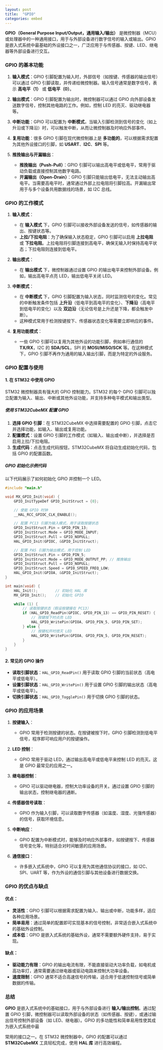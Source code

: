 ```yaml
---
layout: post
title:  "GPIO"
categories: embed
---
```


**GPIO（General Purpose Input/Output，通用输入/输出）** 是微控制器（MCU）或处理器中的一种通用接口，用于与外部设备进行数字信号的输入或输出。GPIO 是嵌入式系统中最基础的外设接口之一，广泛应用于与传感器、按键、LED、继电器等外部设备进行交互。

### **GPIO 的基本功能**

1. **输入模式**：GPIO 引脚配置为输入时，外部信号（如按键、传感器的输出信号）可以通过 GPIO 引脚读取，并传递给微控制器。输入信号通常是数字信号，表示 **高电平（1）** 或 **低电平（0）**。
   
2. **输出模式**：GPIO 引脚配置为输出时，微控制器可以通过 GPIO 向外部设备发送数字信号，控制其他电路的工作。例如，控制 LED 的亮灭、驱动继电器等。

3. **中断功能**：GPIO 可以配置为 **中断模式**，当输入引脚检测到信号的变化（如上升沿或下降沿）时，可以触发中断，从而让微控制器及时响应外部事件。

4. **复用功能**：很多 GPIO 引脚在现代微控制器上是 **多功能的**，可以根据需求配置为其他外设接口的引脚，如 **USART**、**I2C**、**SPI** 等。

5. **推挽输出与开漏输出**：
   - **推挽输出（Push-Pull）**：GPIO 引脚可以输出高电平或低电平，常用于驱动负载或直接控制其他数字电路。
   - **开漏输出（Open-Drain）**：GPIO 引脚只能输出低电平，无法主动输出高电平。当需要高电平时，通常通过外部上拉电阻将引脚拉高。开漏输出常用于与多个设备共用数据线的场景，如 I2C 总线。

### **GPIO 的工作模式**

1. **输入模式**：
   - 在 **输入模式** 下，GPIO 引脚可以接收外部设备发送的信号，如传感器的输出、按键状态等。
   - **上拉/下拉电阻**：为了确保输入状态稳定，GPIO 引脚可以启用 **上拉电阻** 或 **下拉电阻**。上拉电阻将引脚连接到高电平，确保无输入时保持高电平状态；下拉电阻则连接到低电平。

2. **输出模式**：
   - 在 **输出模式** 下，微控制器通过设置 GPIO 的输出电平来控制外部设备。例如，输出高电平点亮 LED，输出低电平关闭 LED。
   
3. **中断模式**：
   - 在 **中断模式** 下，GPIO 引脚配置为输入状态，同时监测信号的变化。常见的中断触发条件包括 **上升沿**（低电平到高电平的变化）、**下降沿**（高电平到低电平的变化）以及 **双边沿**（无论信号是上升还是下降，都会触发中断）。
   - 这种模式常用于检测按键按下、传感器状态变化等需要立即响应的事件。

4. **复用功能模式**：
   - 一些 GPIO 引脚可以复用为其他外设的功能引脚，例如串行通信的 **TX/RX**，I2C 的 **SDA/SCL**，SPI 的 **MOSI/MISO/SCK** 等。在这种模式下，GPIO 引脚不再作为通用的输入输出引脚，而是为特定的外设服务。

### **GPIO 配置与使用**

#### **1. 在 STM32 中使用 GPIO**

STM32 微控制器具有强大的 GPIO 控制能力。STM32 的每个 GPIO 引脚可以独立配置为输入、输出、中断或其他外设功能，并支持多种电平模式和输出类型。

##### **使用 STM32CubeMX 配置 GPIO**
1. **选择 GPIO 引脚**：在 STM32CubeMX 中选择需要配置的 GPIO 引脚，点击它并选择功能，如输入、输出或复用功能。
2. **配置模式**：设置 GPIO 引脚的工作模式（如输入、输出或中断），并选择是否启用上拉/下拉电阻。
3. **生成代码**：点击生成代码按钮，STM32CubeMX 将自动生成初始化代码，包括 GPIO 的配置函数。

##### **GPIO 初始化示例代码**
以下代码展示了如何初始化 GPIO 并控制一个 LED。

```c
#include "main.h"

void MX_GPIO_Init(void) {
    GPIO_InitTypeDef GPIO_InitStruct = {0};

    // 使能 GPIO 时钟
    __HAL_RCC_GPIOC_CLK_ENABLE();

    // 配置 PC13 引脚为输入模式，用于读取按键状态
    GPIO_InitStruct.Pin = GPIO_PIN_13;
    GPIO_InitStruct.Mode = GPIO_MODE_INPUT;
    GPIO_InitStruct.Pull = GPIO_NOPULL;
    HAL_GPIO_Init(GPIOC, &GPIO_InitStruct);

    // 配置 PA5 引脚为输出模式，用于控制 LED
    GPIO_InitStruct.Pin = GPIO_PIN_5;
    GPIO_InitStruct.Mode = GPIO_MODE_OUTPUT_PP; // 推挽输出
    GPIO_InitStruct.Pull = GPIO_NOPULL;
    GPIO_InitStruct.Speed = GPIO_SPEED_FREQ_LOW;
    HAL_GPIO_Init(GPIOA, &GPIO_InitStruct);
}

int main(void) {
    HAL_Init();        // 初始化 HAL 库
    MX_GPIO_Init();    // 初始化 GPIO

    while (1) {
        // 读取按键状态（假设按键接在 PC13）
        if (HAL_GPIO_ReadPin(GPIOC, GPIO_PIN_13) == GPIO_PIN_RESET) {
            // 按键按下时点亮 LED
            HAL_GPIO_WritePin(GPIOA, GPIO_PIN_5, GPIO_PIN_SET);
        } else {
            // 按键松开时熄灭 LED
            HAL_GPIO_WritePin(GPIOA, GPIO_PIN_5, GPIO_PIN_RESET);
        }
    }
}
```

#### **2. 常见的 GPIO 操作**
- **读取引脚状态**：`HAL_GPIO_ReadPin()` 用于读取 GPIO 引脚的当前状态（高电平或低电平）。
- **设置引脚状态**：`HAL_GPIO_WritePin()` 用于设置 GPIO 引脚的输出状态（高电平或低电平）。
- **切换引脚状态**：`HAL_GPIO_TogglePin()` 用于切换 GPIO 引脚的状态。

### **GPIO 的应用场景**

1. **按键输入**：
   - GPIO 常用于检测按键的状态。在按键被按下时，GPIO 引脚检测到低电平信号，程序即可响应用户的按键操作。

2. **LED 控制**：
   - GPIO 常用于驱动 LED，通过输出高电平或低电平来控制 LED 的亮灭。这是 GPIO 最常见的应用之一。

3. **继电器控制**：
   - GPIO 可以驱动继电器，控制大功率设备的开关。通过设置 GPIO 引脚的输出状态，控制继电器的通断。

4. **传感器信号读取**：
   - GPIO 作为输入引脚，可以读取数字传感器（如温度、湿度、光强传感器）的信号，获取环境信息。

5. **中断响应**：
   - GPIO 配置为中断模式时，能够及时响应外部事件，如按键按下、传感器信号变化等，特别适合对时间敏感的应用场景。

6. **通信接口**：
   - 许多嵌入式系统中，GPIO 可以复用为其他通信协议的接口，如 I2C、SPI、UART 等，作为外设的通信引脚与其他设备进行数据交换。

### **GPIO 的优点与缺点**

#### **优点**：
- **灵活性**：GPIO 引脚可以根据需求配置为输入、输出或中断，功能多样，适应各种应用场景。
- **简单易用**：通过简单的配置即可实现基本的信号控制，非常适合嵌入式系统中的基础外设控制。
- **成本低**：GPIO 是嵌入式系统的基础外设，通常不需要额外硬件支持，易于实现。

#### **缺点**：
- **驱动能力有限**：GPIO 的输出电流有限，不能直接驱动大功率负载，如电机或高功率灯，通常需要通过继电器或驱动电路来控制大功率设备。
- **速度限制**：GPIO 通常不适合高速信号的传输，适合用于低速控制信号或简单数据的传输。

### **总结**

**GPIO** 是嵌入式系统中的基础接口，用于与外部设备进行 **输入/输出控制**。通过配置 GPIO 引脚，微控制器可以读取外部设备的状态（如传感器、按键），或通过输出信号控制外部设备（如 LED、继电器）。GPIO 的多功能性和简单易用性使其成为嵌入式系统中最

常用的接口之一。在 STM32 微控制器中，GPIO 的配置可以通过 **STM32CubeMX** 工具轻松完成，使用 **HAL 库** 进行高效编程。